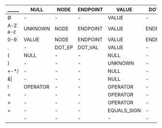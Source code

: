 |_____|NULL|NODE|ENDPOINT|VALUE|DOT_EP|DOT_VAL|OPERATOR|UNKNOWN|FLOW|SUBFLOW|EQUALS_SIGN|
|-|-|-|-|-|-|-|-|-|-|-|-|
|Ø|-|-|-|VALUE|-|-|-|VALUE|-|-|-|
|A-Z<br/>a-z|UNKNOWN|NODE|ENDPOINT|VALUE|ENDPOINT|VALUE|UNKNOWN|UNKNOWN|FLOW|-|UNKNOWN|
|0-9|VALUE|NODE|ENDPOINT|VALUE|ENDPOINT|VALUE|VALUE|UNKNOWN|FLOW|-|VALUE|
|.|-|DOT_EP|DOT_VAL|VALUE|-|-|-|DOT_EP|-|-|-|
|(|NULL|-|-|NULL|-|-|-|NULL|-|-|NULL|
|)|-|-|-|UNKNOWN|-|-|-|UNKNOWN|-|-|-|
|+-*/|-|-|-|NULL|-|-|-|NULL|-|-|-|
|&\||-|-|-|NULL|-|-|-|NULL|-|-|-|
|!|OPERATOR|-|-|OPERATOR|-|-|-|OPERATOR|-|-|OPERATOR|
|<|-|-|-|OPERATOR|-|-|-|OPERATOR|-|-|-|
|>|-|-|-|OPERATOR|-|-|-|OPERATOR|-|-|-|
|=|-|-|-|EQUALS_SIGN|-|-|NULL|EQUALS_SIGN|EQUALS_SIGN|-|NULL|
| |-|-|-|-|-|-|-|FLOW|-|-|-|